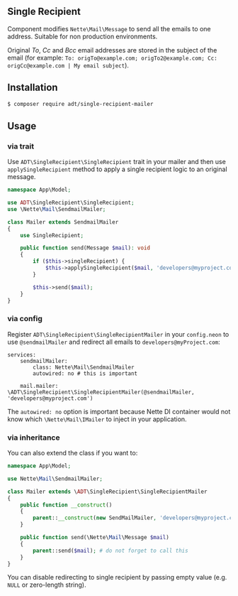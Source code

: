 ## Single Recipient

Component modifies `Nette\Mail\Message` to send all the emails to one address. Suitable for non production environments.

Original *To*, *Cc* and *Bcc* email addresses are stored in the subject of the email (for example: `To: origTo@example.com; origTo2@example.com; Cc: origCc@example.com | My email subject`).

## Installation

```sh
$ composer require adt/single-recipient-mailer
```

## Usage

### via trait

Use `ADT\SingleRecipient\SingleRecipient` trait in your mailer and then use `applySingleRecipient` method to apply a single recipient logic to an original message.

```php
namespace App\Model;

use ADT\SingleRecipient\SingleRecipient;
use \Nette\Mail\SendmailMailer;

class Mailer extends SendmailMailer
{
	use SingleRecipient;

	public function send(Message $mail): void
	{
		if ($this->singleRecipient) {
			$this->applySingleRecipient($mail, 'developers@myproject.com');
		}

		$this->send($mail);
	}
}
```

### via config

Register `ADT\SingleRecipient\SingleRecipientMailer` in your `config.neon` to use `@sendmailMailer` and
redirect all emails to `developers@myProject.com`:

```neon
services:
	sendmailMailer:
		class: Nette\Mail\SendmailMailer
		autowired: no # this is important

	mail.mailer: \ADT\SingleRecipient\SingleRecipientMailer(@sendmailMailer, 'developers@myproject.com')
```

The `autowired: no` option is important because Nette DI container would not know
which `\Nette\Mail\IMailer` to inject in your application.

### via inheritance

You can also extend the class if you want to:

```php
namespace App\Model;

use Nette\Mail\SendmailMailer;

class Mailer extends \ADT\SingleRecipient\SingleRecipientMailer 
{
	public function __construct() 
	{
		parent::__construct(new SendMailMailer, 'developers@myproject.com');
	}

	public function send(\Nette\Mail\Message $mail) 
	{
		parent::send($mail); # do not forget to call this
	}
}
```

You can disable redirecting to single recipient by passing
empty value (e.g. `NULL` or zero-length string).
